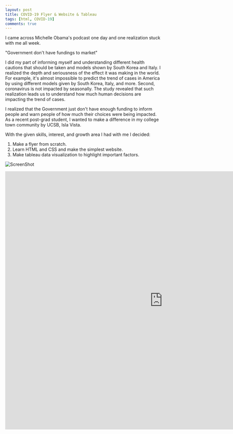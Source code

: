 ```yaml
---
layout: post
title: COVID-19 Flyer & Website & Tableau 
tags: [html, COVID-19] 
comments: true
---
```



I came across Michelle Obama's podcast one day and one realization stuck with me all week. 

"Government don't have fundings to market" 

I did my part of informing myself and understanding different health cautions that should be taken and models shown by South Korea and Italy. I realized the depth and seriousness of the effect it was making in the world. For example, it's almost impossible to predict the trend of cases in America by using different models given by South Korea, Italy, and more. Second, coronavirus is not impacted by seasonally. The study revealed that such realization leads us to understand how much human decisions are impacting the trend of cases. 


I realized that the Government just don't have enough funding to inform people and warn people of how much their choices were being impacted. As a recent post-grad student, I wanted to make a difference in my college town community by UCSB, Isla Vista. 

With the given skills, interest, and growth area I had with me I decided: 

1. Make a flyer from scratch. 
2. Learn HTML and CSS and make the simplest website.
3. Make tableau data visualization to highlight important factors. 


![ScreenShot](sunny7x7.github.io/assets/img/flyers.jpg) 



<iframe seamless frameborder="0" src="https://public.tableau.com/views/SBCOVID2/NewConfirmedcaseseachday?:language=en&:display_count=yes&:showVizHome=no" width = '1010' height = '830' scrolling='yes' ></iframe>   

